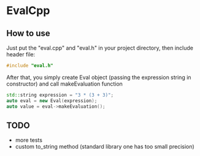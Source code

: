 # EvalCpp

## How to use

Just put the "eval.cpp" and "eval.h" in your project directory, then include header file:

```c++
#include "eval.h"
```

After that, you simply create Eval object (passing the expression string in constructor) and call makeEvaluation function

```c++
std::string expression = "3 * (3 + 3)";
auto eval = new Eval(expression);
auto value = eval->makeEvaluation();
```
## TODO

* more tests
* custom to_string method (standard library one has too small precision)
